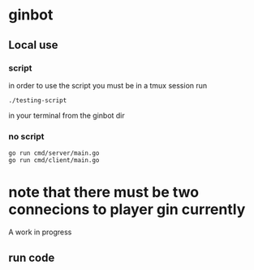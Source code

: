# ginbot


## Local use
### script
in order to use the script you must be in a tmux session
run 
```
./testing-script
``` 
in your terminal from the ginbot dir
### no script
```
go run cmd/server/main.go
go run cmd/client/main.go
```
note that there must be two connecions to player gin currently
=======
A work in progress
## run code


